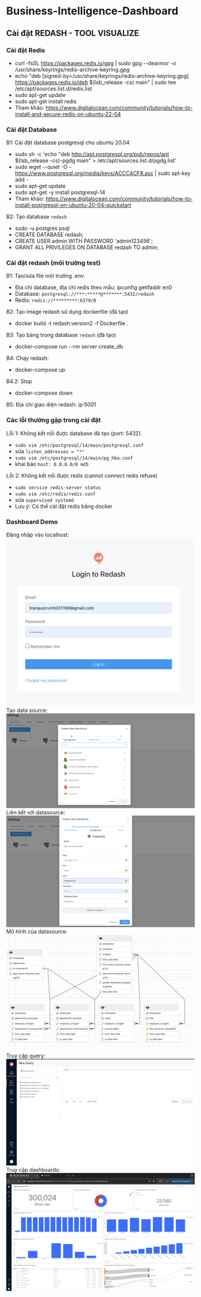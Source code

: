 # Business-Intelligence-Dashboard

## Cài đặt REDASH - TOOL VISUALIZE

### Cài đặt Redis
* curl -fsSL https://packages.redis.io/gpg | sudo gpg --dearmor -o /usr/share/keyrings/redis-archive-keyring.gpg
* echo "deb [signed-by=/usr/share/keyrings/redis-archive-keyring.gpg] https://packages.redis.io/deb $(lsb_release -cs) main" | sudo tee /etc/apt/sources.list.d/redis.list
* sudo apt-get update
* sudo apt-get install redis
* Tham khảo: https://www.digitalocean.com/community/tutorials/how-to-install-and-secure-redis-on-ubuntu-22-04

### Cài đặt Database
B1: Cài đặt database postgresql cho ubuntu 20.04
* sudo sh -c 'echo "deb http://apt.postgresql.org/pub/repos/apt $(lsb_release -cs)-pgdg main" > /etc/apt/sources.list.d/pgdg.list'
* sudo wget --quiet -O - https://www.postgresql.org/media/keys/ACCC4CF8.asc | sudo apt-key add -
* sudo apt-get update
* sudo apt-get -y install postgresql-14
* Tham khảo: https://www.digitalocean.com/community/tutorials/how-to-install-postgresql-on-ubuntu-20-04-quickstart

B2: Tạo database `redash`
* sudo -u postgres psql
* CREATE DATABASE redash;
* CREATE USER admin WITH PASSWORD 'admin123456';
* GRANT ALL PRIVILEGES ON DATABASE redash TO admin;

### Cài đặt redash (môi trường test)
B1: Tạo/sửa file môi trường .env

* Địa chỉ database, địa chỉ redis theo mẫu: ipconfig getifaddr en0
* Database: `postgresql://***:*****@*******:5432/redash`
* Redis: `redis://*********:6379/0`

B2: Tạo image redash sử dụng dockerfile (đã tạo)

* docker build -t redash:version2 -f Dockerfile .

B3: Tạo bảng trong database `redash` (đã tạo)

* docker-compose run --rm server create_db

B4: Chạy redash:

* docker-compose up

B4.2: Stop
* docker-compose down

B5: Địa chỉ giao diện redash: ip:5001

### Các lỗi thường gặp trong cài đặt

Lỗi 1: Không kết nối được database đã tạo (port: 5432).
* `sudo vim /etc/postgresql/14/main/postgresql.conf`
* sửa `listen_addresses = "*"`
* `sudo vim /etc/postgresql/14/main/pg_hba.conf`
* khai báo `host: 0.0.0.0/0 md5`

Lỗi 2: Không kết nối được redis (cannot connect redis refuse)
* `sudo service redis-server status`
* `sudo vim /etc/redis/redis.conf`
* sửa `supervised systemd`
* Lưu ý: Có thể cài đặt redis bằng docker


### Dashboard Demo
Đăng nhập vào localhost:
![Mô tả ảnn](images/dangnhap_localhost.png)
Tạo data source:
![Mô tả ảnn](images/tao_datasource.png)
Liên kết với datasource:
![Mô tả ảnn](images/lienketvoidatabase.png)
Mô hình của datasource:
![Mô tả ảnn](images/mohinh_datasource.png)
Truy cập query:
![Mô tả ảnn](images/truycap_query.png)
Truy cập dashboards:
![Mô tả ảnn](images/truycap_dashboards.png)




